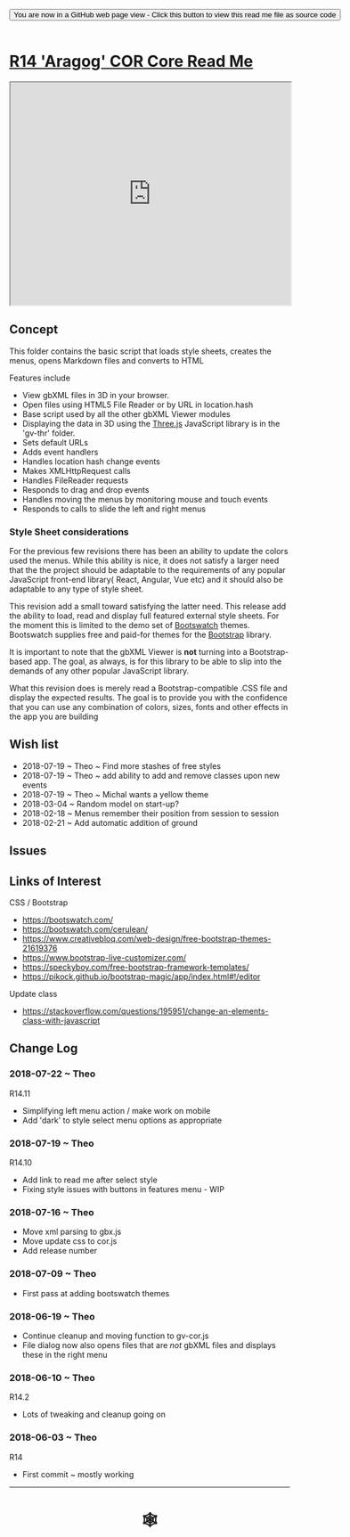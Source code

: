 <span style=display:none; >[You are now in a GitHub source code view - click this link to view Read Me file as a web page](http://www.ladybug.tools/spider/index.html#gbxml-viewer/r14/gv-cor-core/README.md "View file as a web page." ) </span>

<div><input type=button class="btn btn-secondary btn-sm" onclick="window.location.href='https://github.com/ladybug-tools/spider/blob/master/gbxml-viewer/r14/gv-cor-core/README.md'";
value='You are now in a GitHub web page view - Click this button to view this read me file as source code' ></div>

<br>

# [R14 'Aragog' COR Core Read Me]( #gbxml-viewer/r14/gv-cor-core/README.md )


<iframe class=iframeReadMe src=https://www.ladybug.tools/spider/gbxml-viewer/r14/gv-cor-core/gv-cor.html width=100% height=400px >Iframes are not displayed on github.com</iframe>


## Concept


This folder contains the basic script that loads style sheets, creates the menus, opens Markdown files and converts to HTML

Features include

* View gbXML files in 3D in your browser.
* Open files using HTML5 File Reader or by URL in location.hash
* Base script used by all the other gbXML Viewer modules
* Displaying the data in 3D using the [Three.js]( https://threejs.org ) JavaScript library is in the 'gv-thr' folder.
* Sets default URLs
* Adds event handlers
* Handles location hash change events
* Makes XMLHttpRequest calls
* Handles FileReader requests
* Responds to drag and drop events
* Handles moving the menus by monitoring mouse and touch events
* Responds to calls to slide the left and right menus

### Style Sheet considerations

For the previous few revisions there has been an ability to update the colors used the menus. While this ability is nice, it does not satisfy a larger need that the the project should be adaptable to the requirements of any popular JavaScript front-end library( React, Angular, Vue etc) and it should also be adaptable to any type of style sheet.

This revision add a small toward satisfying the latter need. This release add the ability to load, read and display full featured external style sheets. For the moment this is limited to the demo set of [Bootswatch]( https://bootswatch.com/ ) themes. Bootswatch supplies free and paid-for themes for the [Bootstrap]( https://getbootstrap.com/ ) library.

It is important to note that the gbXML Viewer is **not** turning into a Bootstrap-based app. The goal, as always, is for this library to be able to slip into the demands of any other popular JavaScript library.

What this revision does is merely read a Bootstrap-compatible .CSS file and display the expected results. The goal is to provide you with the confidence that you can use any combination of colors, sizes, fonts and other effects in the app you are building


## Wish list

* 2018-07-19 ~ Theo ~ Find more stashes of free styles
* 2018-07-19 ~ Theo ~ add ability to add and remove classes upon new events
* 2018-07-19 ~ Theo ~ Michal wants a yellow theme
* 2018-03-04 ~ Random model on start-up?
* 2018-02-18 ~ Menus remember their position from session to session
* 2018-02-21 ~ Add automatic addition of ground


## Issues



## Links of Interest

CSS / Bootstrap
* https://bootswatch.com/
* https://bootswatch.com/cerulean/
* https://www.creativebloq.com/web-design/free-bootstrap-themes-21619376
* https://www.bootstrap-live-customizer.com/
* https://speckyboy.com/free-bootstrap-framework-templates/
* https://pikock.github.io/bootstrap-magic/app/index.html#!/editor


Update class

* https://stackoverflow.com/questions/195951/change-an-elements-class-with-javascript




## Change Log


### 2018-07-22 ~ Theo

R14.11
* Simplifying left menu action / make work on mobile
* Add 'dark' to style select menu options as appropriate

### 2018-07-19 ~ Theo

R14.10
* Add link to read me after select style
* Fixing style issues with buttons in features menu - WIP


### 2018-07-16 ~ Theo

* Move xml parsing to gbx.js
* Move update css to cor.js
* Add release number


### 2018-07-09 ~ Theo

* First pass at adding bootswatch themes


### 2018-06-19 ~ Theo

* Continue cleanup and moving function to gv-cor.js
* File dialog now also opens files that are *not* gbXML files and displays these in the right menu

### 2018-06-10 ~ Theo

R14.2
* Lots of tweaking and cleanup going on

### 2018-06-03 ~ Theo

R14
* First commit ~ mostly working

***

# <center title="hello!" ><a href=javascript:window.scrollTo(0,0); style=text-decoration:none; > &#x1f578; </a></center>



